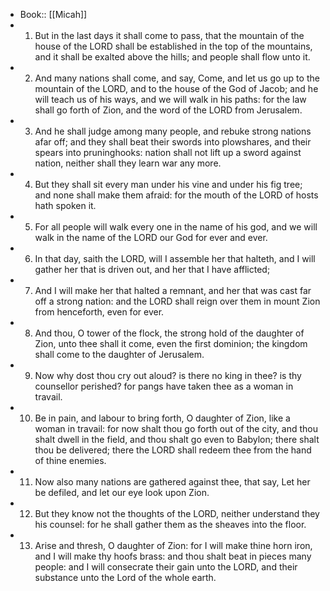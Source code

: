 - Book:: [[Micah]]
- 1. But in the last days it shall come to pass, that the mountain of the house of the LORD shall be established in the top of the mountains, and it shall be exalted above the hills; and people shall flow unto it.
- 2. And many nations shall come, and say, Come, and let us go up to the mountain of the LORD, and to the house of the God of Jacob; and he will teach us of his ways, and we will walk in his paths: for the law shall go forth of Zion, and the word of the LORD from Jerusalem.
- 3. And he shall judge among many people, and rebuke strong nations afar off; and they shall beat their swords into plowshares, and their spears into pruninghooks: nation shall not lift up a sword against nation, neither shall they learn war any more.
- 4. But they shall sit every man under his vine and under his fig tree; and none shall make them afraid: for the mouth of the LORD of hosts hath spoken it.
- 5. For all people will walk every one in the name of his god, and we will walk in the name of the LORD our God for ever and ever.
- 6. In that day, saith the LORD, will I assemble her that halteth, and I will gather her that is driven out, and her that I have afflicted;
- 7. And I will make her that halted a remnant, and her that was cast far off a strong nation: and the LORD shall reign over them in mount Zion from henceforth, even for ever.
- 8. And thou, O tower of the flock, the strong hold of the daughter of Zion, unto thee shall it come, even the first dominion; the kingdom shall come to the daughter of Jerusalem.
- 9. Now why dost thou cry out aloud? is there no king in thee? is thy counsellor perished? for pangs have taken thee as a woman in travail.
- 10. Be in pain, and labour to bring forth, O daughter of Zion, like a woman in travail: for now shalt thou go forth out of the city, and thou shalt dwell in the field, and thou shalt go even to Babylon; there shalt thou be delivered; there the LORD shall redeem thee from the hand of thine enemies.
- 11. Now also many nations are gathered against thee, that say, Let her be defiled, and let our eye look upon Zion.
- 12. But they know not the thoughts of the LORD, neither understand they his counsel: for he shall gather them as the sheaves into the floor.
- 13. Arise and thresh, O daughter of Zion: for I will make thine horn iron, and I will make thy hoofs brass: and thou shalt beat in pieces many people: and I will consecrate their gain unto the LORD, and their substance unto the Lord of the whole earth.
